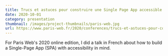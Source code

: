```yaml
---
title: Trucs et astuces pour construire une Single Page App accessible
date: 2020-10-01
category: presentation
thumbnail: /images/project-thumbnails/paris-web.jpg
url: https://www.paris-web.fr/2020/conferences/trucs-et-astuces-pour-construire-une-single-page-app-accessible.php
---
```


For Paris Web's 2020 online edition, I did a talk in French about how to build a Single-Page App (SPA) with accessibility in mind.
